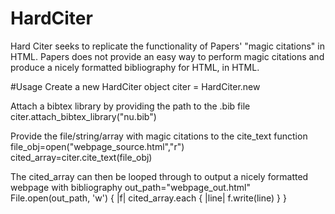 # HardCiter 
Hard Citer seeks to replicate the functionality of Papers' "magic citations" in
HTML. Papers does not provide an easy way to perform magic citations and 
produce a nicely formatted bibliography for HTML, in HTML.

#Usage
Create a new HardCiter object
    citer = HardCiter.new

Attach a bibtex library by providing the path to the .bib file
    citer.attach_bibtex_library("nu.bib")

Provide the file/string/array with magic citations to the cite_text function
    file_obj=open("webpage_source.html","r")
    cited_array=citer.cite_text(file_obj)

The cited_array can then be looped through to output a nicely formatted webpage
with bibliography
    out_path="webpage_out.html"
    File.open(out_path, 'w') { |f| cited_array.each { |line| f.write(line) } }


